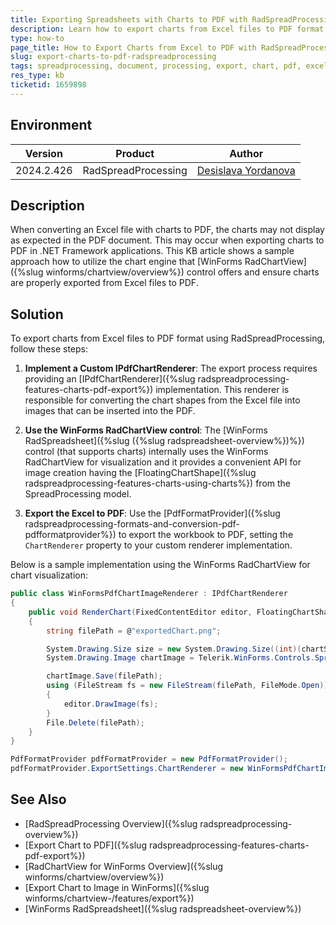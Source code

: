 ```yaml
---
title: Exporting Spreadsheets with Charts to PDF with RadSpreadProcessing and WinForms RadChartView
description: Learn how to export charts from Excel files to PDF format using RadSpreadProcessing, including handling chart images with the WinForms ChartView control.
type: how-to
page_title: How to Export Charts from Excel to PDF with RadSpreadProcessing and WinForms RadChartView
slug: export-charts-to-pdf-radspreadprocessing
tags: spreadprocessing, document, processing, export, chart, pdf, excel, image, winforms
res_type: kb
ticketid: 1659898
---
```


## Environment

| Version | Product | Author | 
| --- | --- | ---- | 
| 2024.2.426| RadSpreadProcessing |[Desislava Yordanova](https://www.telerik.com/blogs/author/desislava-yordanova)| 

## Description

When converting an Excel file with charts to PDF, the charts may not display as expected in the PDF document. This may occur when exporting charts to PDF in .NET Framework applications. This KB article shows a sample approach how to utilize the chart engine that [WinForms RadChartView]({%slug winforms/chartview/overview%}) control offers and ensure charts are properly exported from Excel files to PDF.

## Solution

To export charts from Excel files to PDF format using RadSpreadProcessing, follow these steps:

1. **Implement a Custom IPdfChartRenderer**: The export process requires providing an [IPdfChartRenderer]({%slug radspreadprocessing-features-charts-pdf-export%}) implementation. This renderer is responsible for converting the chart shapes from the Excel file into images that can be inserted into the PDF. 

2. **Use the WinForms RadChartView control**: The [WinForms RadSpreadsheet]({%slug ({%slug radspreadsheet-overview%})%}) control (that supports charts) internally uses the WinForms RadChartView for visualization and it provides a convenient API for image creation having the [FloatingChartShape]({%slug radspreadprocessing-features-charts-using-charts%}) from the SpreadProcessing model.

3. **Export the Excel to PDF**: Use the [PdfFormatProvider]({%slug radspreadprocessing-formats-and-conversion-pdf-pdfformatprovider%}) to export the workbook to PDF, setting the `ChartRenderer` property to your custom renderer implementation.

Below is a sample implementation using the WinForms RadChartView for chart visualization:

```csharp
public class WinFormsPdfChartImageRenderer : IPdfChartRenderer
{
    public void RenderChart(FixedContentEditor editor, FloatingChartShape chartShape)
    {
        string filePath = @"exportedChart.png";

        System.Drawing.Size size = new System.Drawing.Size((int)(chartShape.Width ),(int)(chartShape.Height));
        System.Drawing.Image chartImage = Telerik.WinForms.Controls.Spreadsheet.Layers.ChartModelToImageConverter.GetImageFromFloatingChartShape(chartShape, size);

        chartImage.Save(filePath);
        using (FileStream fs = new FileStream(filePath, FileMode.Open))
        {
            editor.DrawImage(fs);
        }
        File.Delete(filePath);
    }
}

PdfFormatProvider pdfFormatProvider = new PdfFormatProvider();
pdfFormatProvider.ExportSettings.ChartRenderer = new WinFormsPdfChartImageRenderer();
```

## See Also

- [RadSpreadProcessing Overview]({%slug radspreadprocessing-overview%})
- [Export Chart to PDF]({%slug radspreadprocessing-features-charts-pdf-export%})
- [RadChartView for WinForms Overview]({%slug winforms/chartview/overview%})
- [Export Chart to Image in WinForms]({%slug winforms/chartview-/features/export%})
- [WinForms RadSpreadsheet]({%slug radspreadsheet-overview%})
